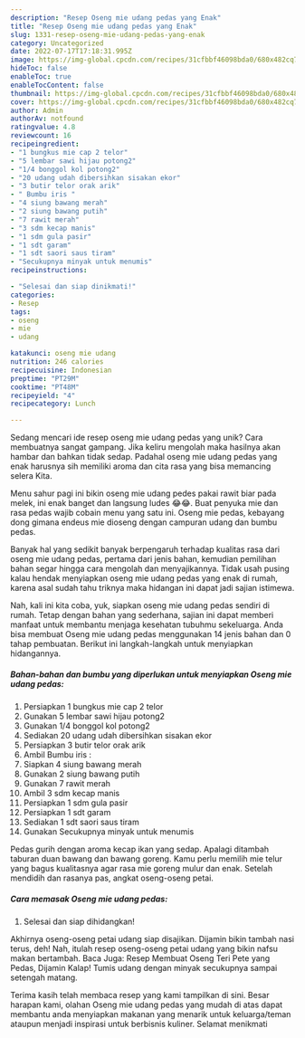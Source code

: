 ```yaml
---
description: "Resep Oseng mie udang pedas yang Enak"
title: "Resep Oseng mie udang pedas yang Enak"
slug: 1331-resep-oseng-mie-udang-pedas-yang-enak
category: Uncategorized
date: 2022-07-17T17:18:31.995Z
image: https://img-global.cpcdn.com/recipes/31cfbbf46098bda0/680x482cq70/oseng-mie-udang-pedas-foto-resep-utama.jpg
hideToc: false
enableToc: true
enableTocContent: false
thumbnail: https://img-global.cpcdn.com/recipes/31cfbbf46098bda0/680x482cq70/oseng-mie-udang-pedas-foto-resep-utama.jpg
cover: https://img-global.cpcdn.com/recipes/31cfbbf46098bda0/680x482cq70/oseng-mie-udang-pedas-foto-resep-utama.jpg
author: Admin
authorAv: notfound
ratingvalue: 4.8
reviewcount: 16
recipeingredient:
- "1 bungkus mie cap 2 telor"
- "5 lembar sawi hijau potong2"
- "1/4 bonggol kol potong2"
- "20 udang udah dibersihkan sisakan ekor"
- "3 butir telor orak arik"
- " Bumbu iris "
- "4 siung bawang merah"
- "2 siung bawang putih"
- "7 rawit merah"
- "3 sdm kecap manis"
- "1 sdm gula pasir"
- "1 sdt garam"
- "1 sdt saori saus tiram"
- "Secukupnya minyak untuk menumis"
recipeinstructions:

- "Selesai dan siap dinikmati!"
categories:
- Resep
tags:
- oseng
- mie
- udang

katakunci: oseng mie udang 
nutrition: 246 calories
recipecuisine: Indonesian
preptime: "PT29M"
cooktime: "PT48M"
recipeyield: "4"
recipecategory: Lunch

---
```





Sedang mencari ide resep oseng mie udang pedas yang unik? Cara membuatnya sangat gampang. Jika keliru mengolah maka hasilnya akan hambar dan bahkan tidak sedap. Padahal oseng mie udang pedas yang enak harusnya sih memiliki aroma dan cita rasa yang bisa memancing selera Kita.





Menu sahur pagi ini bikin oseng mie udang pedes pakai rawit biar pada melek, ini enak banget dan langsung ludes 😂😂. Buat penyuka mie dan rasa pedas wajib cobain menu yang satu ini. Oseng mie pedas, kebayang dong gimana endeus mie dioseng dengan campuran udang dan bumbu pedas.

Banyak hal yang sedikit banyak berpengaruh terhadap kualitas rasa dari oseng mie udang pedas, pertama dari jenis bahan, kemudian pemilihan bahan segar hingga cara mengolah dan menyajikannya. Tidak usah pusing kalau hendak menyiapkan oseng mie udang pedas yang enak di rumah, karena asal sudah tahu triknya maka hidangan ini dapat jadi sajian istimewa.






Nah, kali ini kita coba, yuk, siapkan oseng mie udang pedas sendiri di rumah. Tetap dengan bahan yang sederhana, sajian ini dapat memberi manfaat untuk membantu menjaga kesehatan tubuhmu sekeluarga. Anda bisa membuat Oseng mie udang pedas menggunakan 14 jenis bahan dan 0 tahap pembuatan. Berikut ini langkah-langkah untuk menyiapkan hidangannya.

<!--inarticleads1-->

##### Bahan-bahan dan bumbu yang diperlukan untuk menyiapkan Oseng mie udang pedas:

1. Persiapkan 1 bungkus mie cap 2 telor
1. Gunakan 5 lembar sawi hijau potong2
1. Gunakan 1/4 bonggol kol potong2
1. Sediakan 20 udang udah dibersihkan sisakan ekor
1. Persiapkan 3 butir telor orak arik
1. Ambil  Bumbu iris :
1. Siapkan 4 siung bawang merah
1. Gunakan 2 siung bawang putih
1. Gunakan 7 rawit merah
1. Ambil 3 sdm kecap manis
1. Persiapkan 1 sdm gula pasir
1. Persiapkan 1 sdt garam
1. Sediakan 1 sdt saori saus tiram
1. Gunakan Secukupnya minyak untuk menumis


Pedas gurih dengan aroma kecap ikan yang sedap. Apalagi ditambah taburan duan bawang dan bawang goreng. Kamu perlu memilih mie telur yang bagus kualitasnya agar rasa mie goreng mulur dan enak. Setelah mendidih dan rasanya pas, angkat oseng-oseng petai. 

<!--inarticleads2-->

##### Cara memasak Oseng mie udang pedas:


1. Selesai dan siap dihidangkan!

Akhirnya oseng-oseng petai udang siap disajikan. Dijamin bikin tambah nasi terus, deh! Nah, itulah resep oseng-oseng petai udang yang bikin nafsu makan bertambah. Baca Juga: Resep Membuat Oseng Teri Pete yang Pedas, Dijamin Kalap! Tumis udang dengan minyak secukupnya sampai setengah matang. 

Terima kasih telah membaca resep yang kami tampilkan di sini. Besar harapan kami, olahan Oseng mie udang pedas yang mudah di atas dapat membantu anda menyiapkan makanan yang menarik untuk keluarga/teman ataupun menjadi inspirasi untuk berbisnis kuliner. Selamat menikmati
